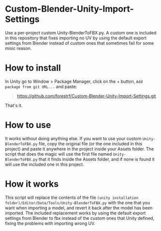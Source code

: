 # Custom-Blender-Unity-Import-Settings
Use a per-project custom Unity-BlenderToFBX.py. A custom one is included in this repository that fixes importing no UV by using the default export settings from Blender instead of custom ones that sometimes fail for some misic reason.

# How to install
In Unity go to Window > Package Manager, click on the + button, `Add package from git URL...` and paste:

> https://github.com/forestrf/Custom-Blender-Unity-Import-Settings.git

That's it.

# How to use
It works without doing anything else.
If you want to use your custom `Unity-BlenderToFBX.py` file, copy the original file (or the one included in this project) and paste it anywhere in the project inside your Assets folder. The script that does the magic will use the first file named
`Unity-BlenderToFBX.py` that it finds inside the Assets folder, and if none is found it will use the included one in this project.

# How it works
This script will replace the contents of the file `(unity installation folder)/Editor/Data/Tools/Unity-BlenderToFBX.py` with the one that you want when importing a model, and revert it back after the model has been imported.
The included replacement works by using the default export settings from Blender to fbx instead of the custom ones that Unity defined, fixing the problems with importing wrong UV.
